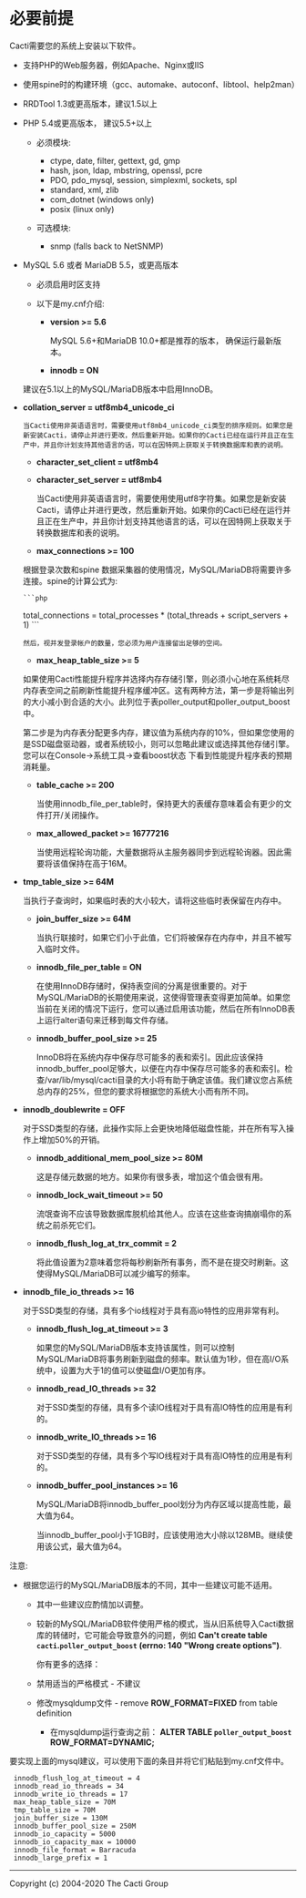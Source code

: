 # 必要前提

Cacti需要您的系统上安装以下软件。

- 支持PHP的Web服务器，例如Apache、Nginx或IIS

- 使用spine时的构建环境（gcc、automake、autoconf、libtool、help2man）
  
- RRDTool 1.3或更高版本，建议1.5以上

- PHP 5.4或更高版本， 建议5.5+以上
  - 必须模块:
    - ctype, date, filter, gettext, gd, gmp
    - hash, json, ldap, mbstring, openssl, pcre
    - PDO, pdo_mysql, session, simplexml, sockets, spl
    - standard, xml, zlib
    - com_dotnet (windows only)
    - posix (linux only)

  - 可选模块:
    - snmp (falls back to NetSNMP)

- MySQL 5.6 或者 MariaDB 5.5，或更高版本
  - 必须启用时区支持

  - 以下是my.cnf介绍:

    - **version >= 5.6**

      MySQL 5.6+和MariaDB 10.0+都是推荐的版本， 确保运行最新版本。
      
    - **innodb = ON**
    
  建议在5.1以上的MySQL/MariaDB版本中启用InnoDB。
      
- **collation_server = utf8mb4_unicode_ci**
    
      当Cacti使用非英语语言时，需要使用utf8mb4_unicode_ci类型的排序规则。如果您是新安装Cacti，请停止并进行更改，然后重新开始。如果你的Cacti已经在运行并且正在生产中，并且你计划支持其他语言的话，可以在因特网上获取关于转换数据库和表的说明。
  
    - **character_set_client = utf8mb4**

    - **character_set_server = utf8mb4**
    
      当Cacti使用非英语语言时，需要使用使用utf8字符集。如果您是新安装Cacti，请停止并进行更改，然后重新开始。如果你的Cacti已经在运行并且正在生产中，并且你计划支持其他语言的话，可以在因特网上获取关于转换数据库和表的说明。
      
    - **max_connections >= 100**
    
  根据登录次数和spine 数据采集器的使用情况，MySQL/MariaDB将需要许多连接。spine的计算公式为:
    
      ```php
  total_connections = total_processes * (total_threads + script_servers + 1)
      ```
    
      然后，视并发登录帐户的数量，您必须为用户连接留出足够的空间。
    
    - **max_heap_table_size >= 5**
    
  如果使用Cacti性能提升程序并选择内存存储引擎，则必须小心地在系统耗尽内存表空间之前刷新性能提升程序缓冲区。这有两种方法，第一步是将输出列的大小减小到合适的大小。此列位于表poller_output和poller_output_boost中。
    
  第二步是为内存表分配更多内存，建议值为系统内存的10%，但如果您使用的是SSD磁盘驱动器，或者系统较小，则可以忽略此建议或选择其他存储引擎。您可以在Console->系统工具->查看boost状态  下看到性能提升程序表的预期消耗量。
    
    - **table_cache >= 200**

      当使用innodb_file_per_table时，保持更大的表缓存意味着会有更少的文件打开/关闭操作。
      
    - **max_allowed_packet >= 16777216**

      当使用远程轮询功能，大量数据将从主服务器同步到远程轮询器。因此需要将该值保持在高于16M。
      
- **tmp_table_size >= 64M**
    
  当执行子查询时，如果临时表的大小较大，请将这些临时表保留在内存中。
      
    - **join_buffer_size >= 64M**
    
      当执行联接时，如果它们小于此值，它们将被保存在内存中，并且不被写入临时文件。
      
    - **innodb_file_per_table = ON**

      在使用InnoDB存储时，保持表空间的分离是很重要的。对于MySQL/MariaDB的长期使用来说，这使得管理表变得更加简单。如果您当前在关闭的情况下运行，您可以通过启用该功能，然后在所有InnoDB表上运行alter语句来迁移到每文件存储。
      
    - **innodb_buffer_pool_size >= 25**
    
      InnoDB将在系统内存中保存尽可能多的表和索引。因此应该保持innodb_buffer_pool足够大，以便在内存中保存尽可能多的表和索引。检查/var/lib/mysql/cacti目录的大小将有助于确定该值。我们建议您占系统总内存的25%，但您的要求将根据您的系统大小而有所不同。
      
- **innodb_doublewrite = OFF**
    
  对于SSD类型的存储，此操作实际上会更快地降低磁盘性能，并在所有写入操作上增加50%的开销。
      
    - **innodb_additional_mem_pool_size >= 80M**

      这是存储元数据的地方。如果你有很多表，增加这个值会很有用。
  
    - **innodb_lock_wait_timeout >= 50**
    
      流氓查询不应该导致数据库脱机给其他人。应该在这些查询搞崩塌你的系统之前杀死它们。
  
    - **innodb_flush_log_at_trx_commit = 2**

      将此值设置为2意味着您将每秒刷新所有事务，而不是在提交时刷新。这使得MySQL/MariaDB可以减少编写的频率。
      
- **innodb_file_io_threads >= 16**
    
  对于SSD类型的存储，具有多个io线程对于具有高io特性的应用非常有利。
      
    - **innodb_flush_log_at_timeout >= 3**

      如果您的MySQL/MariaDB版本支持该属性，则可以控制MySQL/MariaDB将事务刷新到磁盘的频率。默认值为1秒，但在高I/O系统中，设置为大于1的值可以使磁盘I/O更加有序。
  
    - **innodb_read_IO_threads >= 32**
    
      对于SSD类型的存储，具有多个读IO线程对于具有高IO特性的应用是有利的。
      
    - **innodb_write_IO_threads >= 16**

      对于SSD类型的存储，具有多个写IO线程对于具有高IO特性的应用是有利的。
  
    - **innodb_buffer_pool_instances >= 16**
    
      MySQL/MariaDB将innodb_buffer_pool划分为内存区域以提高性能，最大值为64。
      
      当innodb_buffer_pool小于1GB时，应该使用池大小除以128MB。继续使用该公式，最大值为64。
    
注意:
    
- 根据您运行的MySQL/MariaDB版本的不同，其中一些建议可能不适用。
      
    - 其中一些建议应酌情加以调整。

    - 较新的MySQL/MariaDB软件使用严格的模式，当从旧系统导入Cacti数据库的转储时，它可能会导致意外的问题，例如 **Can't create table `cacti`.`poller_output_boost`
  (errno: 140 "Wrong create options")**.
      
      你有更多的选择：
  
    - 禁用适当的严格模式 - 不建议
  
    - 修改mysqldump文件 - remove **ROW_FORMAT=FIXED** from table
        definition

      - 在mysqldump运行查询之前：
    **ALTER TABLE `poller_output_boost` ROW_FORMAT=DYNAMIC;**

要实现上面的mysql建议，可以使用下面的条目并将它们粘贴到my.cnf文件中。

```console
 innodb_flush_log_at_timeout = 4
 innodb_read_io_threads = 34
 innodb_write_io_threads = 17
 max_heap_table_size = 70M
 tmp_table_size = 70M
 join_buffer_size = 130M
 innodb_buffer_pool_size = 250M
 innodb_io_capacity = 5000
 innodb_io_capacity_max = 10000
 innodb_file_format = Barracuda
 innodb_large_prefix = 1
```

---
Copyright (c) 2004-2020 The Cacti Group
